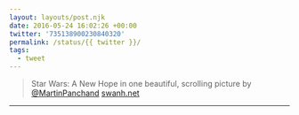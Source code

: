 ```yaml
---
layout: layouts/post.njk
date: 2016-05-24 16:02:26 +00:00
twitter: '735138900230840320'
permalink: /status/{{ twitter }}/
tags: 
  - tweet
---
```


> Star Wars: A New Hope in one beautiful, scrolling picture by [@MartinPanchand](https://twitter.com/MartinPanchand) [swanh.net](http://swanh.net/)

---
